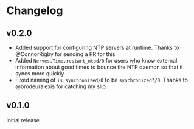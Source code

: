 # Changelog

## v0.2.0

* Added support for configuring NTP servers at runtime. Thanks to @ConnorRigby
  for sending a PR for this
* Added `Nerves.Time.restart_ntpd/0` for users who know external information
  about good times to bounce the NTP daemon so that it syncs more quickly
* Fixed naming of `is_synchronized/0` to be `synchronized?/0`. Thanks to
  @brodeuralexis for catching my slip.

## v0.1.0

Initial release
